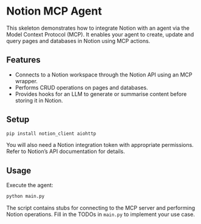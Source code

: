# Notion MCP Agent

This skeleton demonstrates how to integrate Notion with an agent via the
Model Context Protocol (MCP).  It enables your agent to create, update
and query pages and databases in Notion using MCP actions.

## Features

- Connects to a Notion workspace through the Notion API using an MCP
  wrapper.
- Performs CRUD operations on pages and databases.
- Provides hooks for an LLM to generate or summarise content before
  storing it in Notion.

## Setup

```bash
pip install notion_client aiohttp
```

You will also need a Notion integration token with appropriate
permissions.  Refer to Notion’s API documentation for details.

## Usage

Execute the agent:

```bash
python main.py
```

The script contains stubs for connecting to the MCP server and
performing Notion operations.  Fill in the TODOs in `main.py` to implement
your use case.
